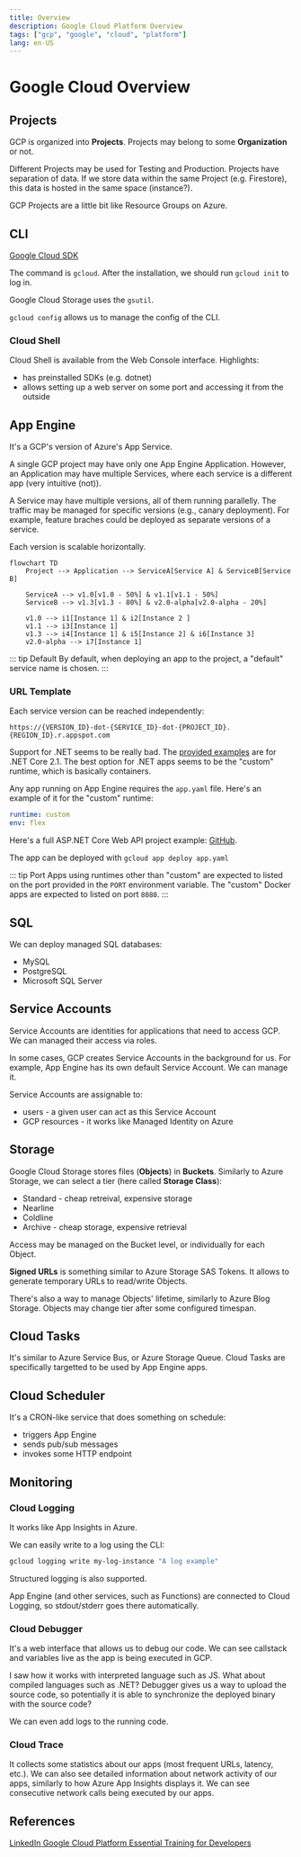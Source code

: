 ```yaml
---
title: Overview
description: Google Cloud Platform Overview
tags: ["gcp", "google", "cloud", "platform"]
lang: en-US
---
```


# Google Cloud Overview

## Projects

GCP is organized into **Projects**. Projects may belong to some **Organization**
or not.

Different Projects may be used for Testing and Production. Projects have
separation of data. If we store data within the same Project (e.g. Firestore),
this data is hosted in the same space (instance?).

GCP Projects are a little bit like Resource Groups on Azure.

## CLI

[Google Cloud SDK](https://cloud.google.com/sdk/docs/install-sdk)

The command is `gcloud`. After the installation, we should run `gcloud init` to
log in.

Google Cloud Storage uses the `gsutil`.

`gcloud config` allows us to manage the config of the CLI.

### Cloud Shell

Cloud Shell is available from the Web Console interface. Highlights:

- has preinstalled SDKs (e.g. dotnet)
- allows setting up a web server on some port and accessing it from the outside

## App Engine

It's a GCP's version of Azure's App Service.

A single GCP project may have only one App Engine Application. However, an
Application may have multiple Services, where each service is a different app
(very intuitive (not)).

A Service may have multiple versions, all of them running parallelly. The
traffic may be managed for specific versions (e.g., canary deployment). For
example, feature braches could be deployed as separate versions of a service.

Each version is scalable horizontally.

```mermaid
flowchart TD
    Project --> Application --> ServiceA[Service A] & ServiceB[Service B]

    ServiceA --> v1.0[v1.0 - 50%] & v1.1[v1.1 - 50%]
    ServiceB --> v1.3[v1.3 - 80%] & v2.0-alpha[v2.0-alpha - 20%]

    v1.0 --> i1[Instance 1] & i2[Instance 2 ]
    v1.1 --> i3[Instance 1]
    v1.3 --> i4[Instance 1] & i5[Instance 2] & i6[Instance 3]
    v2.0-alpha --> i7[Instance 1]
```

::: tip Default
By default, when deploying an app to the project, a "default" service name is
chosen.
:::

### URL Template

Each service version can be reached independently:

```
https://{VERSION_ID}-dot-{SERVICE_ID}-dot-{PROJECT_ID}.{REGION_ID}.r.appspot.com
```

Support for .NET seems to be really bad. The [provided
examples](https://github.com/GoogleCloudPlatform/dotnet-docs-samples) are for
.NET Core 2.1. The best option for .NET apps seems to be the "custom" runtime,
which is basically containers.

Any app running on App Engine requires the `app.yaml` file. Here's an example of
it for the "custom" runtime:

```yaml
runtime: custom
env: flex
```

Here's a full ASP.NET Core Web API project example:
[GitHub](https://github.com/marcinjahn/gcp-dotnet-example).

The app can be deployed with `gcloud app deploy app.yaml`

::: tip Port
Apps using runtimes other than "custom" are expected to listed on the port
provided in the `PORT` environment variable. The "custom" Docker apps are
expected to listed on port `8080`.
:::

## SQL

We can deploy managed SQL databases:

- MySQL
- PostgreSQL
- Microsoft SQL Server

## Service Accounts

Service Accounts are identities for applications that need to access GCP. We can
managed their access via roles.

In some cases, GCP creates Service Accounts in the background for us. For
example, App Engine has its own default Service Account. We can manage it.

Service Accounts are assignable to:

- users - a given user can act as this Service Account
- GCP resources - it works like Managed Identity on Azure

## Storage

Google Cloud Storage stores files (**Objects**) in **Buckets**. Similarly to
Azure Storage, we can select a tier (here called **Storage Class**):

- Standard - cheap retreival, expensive storage
- Nearline
- Coldline
- Archive - cheap storage, expensive retrieval

Access may be managed on the Bucket level, or individually for each Object.

**Signed URLs** is something similar to Azure Storage SAS Tokens. It allows to
generate temporary URLs to read/write Objects.

There's also a way to manage Objects' lifetime, similarly to Azure Blog Storage.
Objects may change tier after some configured timespan.

## Cloud Tasks

It's similar to Azure Service Bus, or Azure Storage Queue. Cloud Tasks are
specifically targetted to be used by App Engine apps.

## Cloud Scheduler

It's a CRON-like service that does something on schedule:

- triggers App Engine
- sends pub/sub messages
- invokes some HTTP endpoint

## Monitoring

### Cloud Logging

It works like App Insights in Azure.

We can easily write to a log using the CLI:

```sh
gcloud logging write my-log-instance "A log example"
```

Structured logging is also supported.

App Engine (and other services, such as Functions) are connected to Cloud
Logging, so stdout/stderr goes there automatically.

### Cloud Debugger

It's a web interface that allows us to debug our code. We can see callstack and
variables live as the app is being executed in GCP.

I saw how it works with interpreted language such as JS. What about compiled
languages such as .NET? Debugger gives us a way to upload the source code, so
potentially it is able to synchronize the deployed binary with the source code?

We can even add logs to the running code.

### Cloud Trace

It collects some statistics about our apps (most frequent URLs, latency, etc.).
We can also see detailed information about network activity of our apps,
similarly to how Azure App Insights displays it. We can see consecutive network
calls being executed by our apps.

## References

[LinkedIn Google Cloud Platform Essential Training for
Developers](https://www.linkedin.com/learning/google-cloud-platform-gcp-essential-training-for-developers)